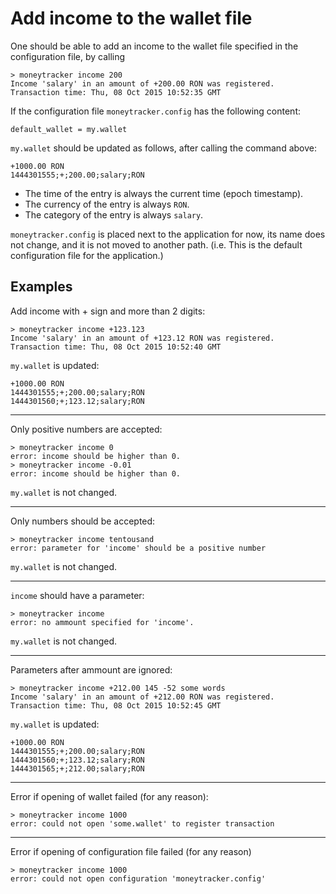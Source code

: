 Add income to the wallet file
=============================

One should be able to add an income to the wallet file specified in the
configuration file, by calling
```
> moneytracker income 200
Income 'salary' in an amount of +200.00 RON was registered.
Transaction time: Thu, 08 Oct 2015 10:52:35 GMT
```

If the configuration file `moneytracker.config` has the following content:
```
default_wallet = my.wallet

```

`my.wallet` should be updated as follows, after calling the command above:
```
+1000.00 RON
1444301555;+;200.00;salary;RON
```

- The time of the entry is always the current time (epoch timestamp).
- The currency of the entry is always `RON`.
- The category of the entry is always `salary`.

`moneytracker.config` is placed next to the application for now, its name does
not change, and it is not moved to another path. (i.e. This is the default
configuration file for the application.)

Examples
--------

Add income with + sign and more than 2 digits:
```
> moneytracker income +123.123
Income 'salary' in an amount of +123.12 RON was registered.
Transaction time: Thu, 08 Oct 2015 10:52:40 GMT
```
`my.wallet` is updated:
```
+1000.00 RON
1444301555;+;200.00;salary;RON
1444301560;+;123.12;salary;RON
```

---

Only positive numbers are accepted:
```
> moneytracker income 0
error: income should be higher than 0.
> moneytracker income -0.01
error: income should be higher than 0.
```

`my.wallet` is not changed.

---

Only numbers should be accepted:
```
> moneytracker income tentousand
error: parameter for 'income' should be a positive number
```

`my.wallet` is not changed.

---

`income` should have a parameter:
```
> moneytracker income
error: no ammount specified for 'income'.
```

`my.wallet` is not changed.

---

Parameters after ammount are ignored:
```
> moneytracker income +212.00 145 -52 some words
Income 'salary' in an amount of +212.00 RON was registered.
Transaction time: Thu, 08 Oct 2015 10:52:45 GMT
```

`my.wallet` is updated:
```
+1000.00 RON
1444301555;+;200.00;salary;RON
1444301560;+;123.12;salary;RON
1444301565;+;212.00;salary;RON
```

---

Error if opening of wallet failed (for any reason):
```
> moneytracker income 1000
error: could not open 'some.wallet' to register transaction
```

---

Error if opening of configuration file failed (for any reason)
```
> moneytracker income 1000
error: could not open configuration 'moneytracker.config'
```
